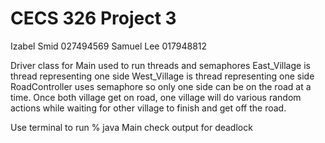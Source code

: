 # CECS 326 Project 3
Izabel Smid 027494569 
Samuel Lee 017948812 

Driver class for Main used to run threads and semaphores
East_Village is thread representing one side
West_Village is thread representing one side
RoadController uses semaphore so only one side can be on the road at a time.
Once both village get on road, one village will do various random actions while waiting for other village to finish and get off the road.

Use terminal to run % java Main
check output for deadlock
